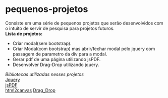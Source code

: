 # pequenos-projetos

Consiste em uma série de pequenos projetos que serão desenvolvidos com o intuito de servir de pesquisa para projetos futuros.  
**Lista de projetos:**  
* Criar modal(sem bootstrap).
* Criar Modal(com bootstrap) mas abrir/fechar modal pelo jquery com passagem de parametro da div para a modal. 
* Gerar pdf de uma página utilizando jsPDF.
* Desenvolver Drag-Drop utilizando jquery.  
  
*Bibliotecas utilizadas nesses projetos*  
[Jquery](https://jquery.com/)  
[jsPDF](https://parall.ax/products/jspdf)  
[html2canvas](https://html2canvas.hertzen.com/)
[Drag_Drop](https://jqueryui.com/)